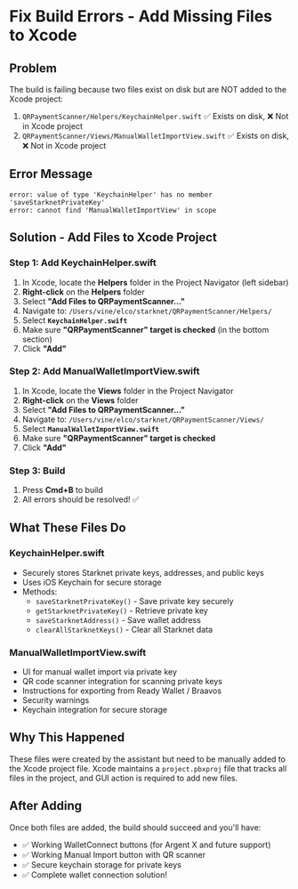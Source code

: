 # Fix Build Errors - Add Missing Files to Xcode

## Problem
The build is failing because two files exist on disk but are NOT added to the Xcode project:
1. `QRPaymentScanner/Helpers/KeychainHelper.swift` ✅ Exists on disk, ❌ Not in Xcode project
2. `QRPaymentScanner/Views/ManualWalletImportView.swift` ✅ Exists on disk, ❌ Not in Xcode project

## Error Message
```
error: value of type 'KeychainHelper' has no member 'saveStarknetPrivateKey'
error: cannot find 'ManualWalletImportView' in scope
```

## Solution - Add Files to Xcode Project

### Step 1: Add KeychainHelper.swift
1. In Xcode, locate the **Helpers** folder in the Project Navigator (left sidebar)
2. **Right-click** on the **Helpers** folder
3. Select **"Add Files to QRPaymentScanner..."**
4. Navigate to: `/Users/vine/elco/starknet/QRPaymentScanner/Helpers/`
5. Select **`KeychainHelper.swift`**
6. Make sure **"QRPaymentScanner" target is checked** (in the bottom section)
7. Click **"Add"**

### Step 2: Add ManualWalletImportView.swift
1. In Xcode, locate the **Views** folder in the Project Navigator
2. **Right-click** on the **Views** folder
3. Select **"Add Files to QRPaymentScanner..."**
4. Navigate to: `/Users/vine/elco/starknet/QRPaymentScanner/Views/`
5. Select **`ManualWalletImportView.swift`**
6. Make sure **"QRPaymentScanner" target is checked**
7. Click **"Add"**

### Step 3: Build
1. Press **Cmd+B** to build
2. All errors should be resolved! ✅

## What These Files Do

### KeychainHelper.swift
- Securely stores Starknet private keys, addresses, and public keys
- Uses iOS Keychain for secure storage
- Methods:
  - `saveStarknetPrivateKey()` - Save private key securely
  - `getStarknetPrivateKey()` - Retrieve private key
  - `saveStarknetAddress()` - Save wallet address
  - `clearAllStarknetKeys()` - Clear all Starknet data

### ManualWalletImportView.swift
- UI for manual wallet import via private key
- QR code scanner integration for scanning private keys
- Instructions for exporting from Ready Wallet / Braavos
- Security warnings
- Keychain integration for secure storage

## Why This Happened
These files were created by the assistant but need to be manually added to the Xcode project file. Xcode maintains a `project.pbxproj` file that tracks all files in the project, and GUI action is required to add new files.

## After Adding
Once both files are added, the build should succeed and you'll have:
- ✅ Working WalletConnect buttons (for Argent X and future support)
- ✅ Working Manual Import button with QR scanner
- ✅ Secure keychain storage for private keys
- ✅ Complete wallet connection solution!
